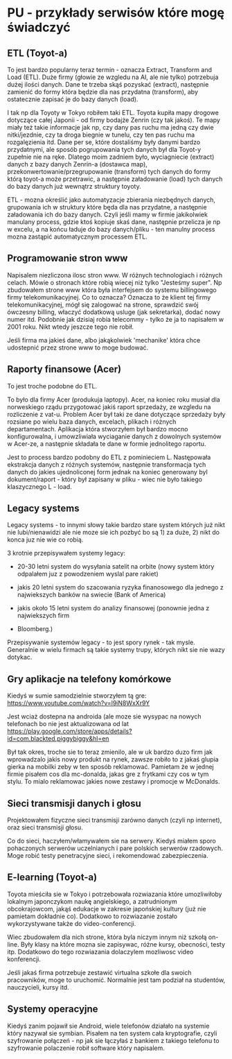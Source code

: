 # PU - przykłady serwisów które mogę świadczyć


## ETL (Toyot-a)

To jest bardzo popularny teraz termin - oznacza Extract, Transform and Load (ETL).
Duże firmy (głowie ze wzgledu na AI, ale nie tylko) potrzebuja dużej ilości danych.
Dane te trzeba skąś pozyskać (extract), następnie zamienić do formy która będzie 
dla nas przydatna (transform), aby ostatecznie zapisać je do bazy danych (load).


I tak np dla Toyoty w Tokyo robiłem taki ETL. Toyota kupiła mapy drogowe dotyczące
całej Japonii - od firmy bodajże Zenrin (czy tak jakoś). Te mapy miały też takie 
informacje jak np, czy dany pas ruchu ma jedną czy dwie nitki/jezdnie, czy ta 
droga biegnie w tunelu, czy ten pas ruchu ma rozgalęzienia itd. Dane per se, które
dostaliśmy były danymi bardzo przydatnymi, ale sposób pogrupowania tych danych
był dla Toyot-y zupełnie nie na ręke. Dlatego moim zadniem było, wyciagniecie (extract)
danych z bazy danych Zenrin-a (dostawca map), przekonwertowanie/przegrupowanie (transform)
tych danych do formy którą toyot-a może przetrawic, a następnie załadowanie (load) 
tych danych do bazy danych już wewnątrz struktury toyoty. 

ETL - mozna określić jako automatyzacje zbierania niezbędnych danych, grupowania
ich w struktury które będa dla nas przydatne, a następnie załadowania ich do bazy
danych. Czyli jeśli mamy w firmie jakikolwiek manulany process, gdzie ktoś 
kopiuje skaś dane, następnie przelicza je np w excelu, a na końcu ładuje do
bazy danych/pliku - ten manulny process mozna zastąpić automatycznym processem
ETL. 


## Programowanie stron www

Napisalem niezliczona ilosc stron www. W różnych technologiach i różnych celach. 
Mówie o stronach które robią wiecej niż tylko "Jesteśmy super". Np zbudowałem 
strone www która była interfejsem do systemu billingowego firmy telekomunikacyjnej.
Co to oznacza? Oznacza to że klient tej firmy telekomunikacyjnej, mógł się zalogować
na strone, sprawdzić swój ówczesny billing, właczyć dodatkową usluge (jak sekretarka),
dodać nowy numer itd. Podobnie jak dzisiaj robia telecommy - tylko że ja to napisałem 
w 2001 roku. Nikt wtedy jeszcze tego nie robił. 

Jeśli firma ma jakieś dane, albo jakąkolwiek  'mechanike' która chce udostepnić
przez strone www to moge budować.


## Raporty finansowe (Acer)

To jest troche podobne do ETL.

To było dla firmy Acer (produkuja laptopy). Acer, na koniec roku musiał dla
norweskiego rządu przygotować jakiś raport sprzedaży, ze wzgledu na rozliczenie
z vat-u. Problem Acer był taki ze dane dotyczące sprzedaży były rozsiane po wielu
baza danych, excelach, plikach i różnych departamentach. Aplikacja która stworzyłem 
był bardzo mocno konfigurowalna, i umowzliwiała wyciaganie danych z dowolnych
systemów w Acer-ze, a następnie składała te dane w formie jednolitego raportu. 

Jest to process bardzo podobny do ETL z pominieciem L. Następowała ekstrakcja danych
z różnych systemów, następnie transformacja tych danych do jakies ujednoliconej form
jednak na koniec generowany byl dokument/raport - który był zapisany w pliku -
wiec nie było takiego klaszycznego L - load. 



## Legacy systems

Legacy systems - to innymi słowy takie bardzo stare system których już nikt
nie lubi/nienawidzi ale nie moze sie ich pozbyć bo są 1) za duże, 2) nikt
do konca juz nie wie co robią. 


3 krotnie przepisywałem systemy legacy:

- 20-30 letni system do wysyłania satelit na orbite (nowy system który odpalałem
juz z powodzeniem wyslal pare rakiet)

- jakis 20 letni system do szacowania ryzyka finanosowego dla jednego z najwiekszych
banków na swiecie (Bank of America)

- jakis około 15 letni system do analizy finansowej (ponownie jedna z najwiekszych firm
- Bloomberg.)

Przepisywanie systemów legacy - to jest spory rynek - tak mysle. Generalnie
w wielu firmach są takie systemy trupy, których nikt sie nie wazy dotykac.


## Gry aplikacje na telefony komórkowe

Kiedyś w sumie samodzielnie stworzyłem tą gre:
https://www.youtube.com/watch?v=l9iN8WxXr9Y


Jest wciaż dostepna na androida (ale moze sie wysypac na nowych telefonach
bo nie jest aktualizowana od lat
https://play.google.com/store/apps/details?id=com.blackted.piggybiggy&hl=en

Był tak okres, troche sie to teraz zmienilo, ale w uk bardzo duzo firm
jak wprowadzalo jakis nowy produkt na rynek, zawsze robiło to z jakaś 
glupia gierka na mobilki zeby w ten sposób reklamować. Pamietam że w jednej
firmie pisałem cos dla mc-donalda, jakas gre z frytkami czy cos w tym stylu. 
To mialo reklamowac jakies nowe zestawy i promocje w McDonalds.


## Sieci transmisji danych i głosu

Projektowałem fizyczne sieci transmisji zarówno danych (czyli np internet), oraz
sieci transmisji głosu.

Co do sieci, haczyłem/włamywałem sie na serwery. Kiedyś miałem sporo pohaczonych
serwerów uczelnianych i pare polskich serwerów rzadowych. 
Moge robić testy penetracyjne sieci, i rekomendować zabezpieczenia. 


## E-learning (Toyot-a)

Toyota mieściła sie w Tokyo i potrzebowała rozwiazania które umozliwiłoby lokalnym
japonczykom naukę angielskiego, a zatrudnionym obcokrajowcom, jakąś edukacje w 
zakresie japońskiej kultury (już nie pamietam dokładnie co).  Dodatkowo to rozwiazanie
zostało wykorzystywane także do video-conferencji.

Wiec zbudowałem dla nich strone, która byla niczym innym niż szkołą on-line. 
Były klasy na które mozna sie zapisywac, różne kursy, obecności, testy itp. 
Dodatkowo do tego rozwiazania dolaczylem mozliwosc video konferencji.

Jeśli jakaś firma potrzebuje zestawić virtualna szkołe dla swoich pracowników,
moge to uruchomić. Normalnie jest tam podział na studentów, nauczycieli, kursy itd.


## Systemy operacyjne

Kiedyś zanim pojawił sie Android, wiele telefonów działało na systemie
który nazywał sie symbian. Pisałem na ten system cała kryptografie, 
czyli szyfrowanie połączeń - np jak sie łączyłaś z bankiem z takiego telefonu
to szyfrowanie polaczenie robił software który napisalem. 


